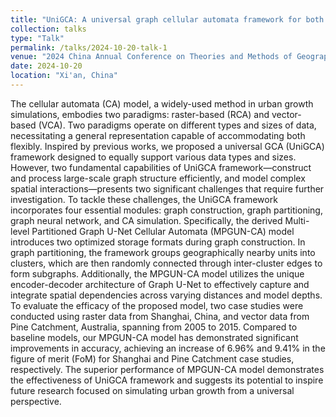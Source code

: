 ```yaml
---
title: "UniGCA: A universal graph cellular automata framework for both raster and vector-based urban growth simulation"
collection: talks
type: "Talk"
permalink: /talks/2024-10-20-talk-1
venue: "2024 China Annual Conference on Theories and Methods of Geographic Information Science"
date: 2024-10-20
location: "Xi'an, China"
---
```

The cellular automata (CA) model, a widely-used method in urban growth simulations, embodies two paradigms: raster-based (RCA) and vector-based (VCA). Two paradigms operate on different types and sizes of data, necessitating a general representation capable of accommodating both flexibly. Inspired by previous works, we proposed a universal GCA (UniGCA) framework designed to equally support various data types and sizes. However, two fundamental capabilities of UniGCA framework—construct and process large-scale graph structure efficiently, and model complex spatial interactions—presents two significant challenges that require further investigation.
To tackle these challenges, the UniGCA framework incorporates four essential modules: graph construction, graph partitioning, graph neural network, and CA simulation. Specifically, the derived Multi-level Partitioned Graph U-Net Cellular Automata (MPGUN-CA) model introduces two optimized storage formats during graph construction. In graph partitioning, the framework groups geographically nearby units into clusters, which are then randomly connected through inter-cluster edges to form subgraphs. Additionally, the MPGUN-CA model utilizes the unique encoder-decoder architecture of Graph U-Net to effectively capture and integrate spatial dependencies across varying distances and model depths.
To evaluate the efficacy of the proposed model, two case studies were conducted using raster data from Shanghai, China, and vector data from Pine Catchment, Australia, spanning from 2005 to 2015. Compared to baseline models, our MPGUN-CA model has demonstrated significant improvements in accuracy, achieving an increase of 6.96% and 9.41% in the figure of merit (FoM) for Shanghai and Pine Catchment case studies, respectively. The superior performance of MPGUN-CA model demonstrates the effectiveness of UniGCA framework and suggests its potential to inspire future research focused on simulating urban growth from a universal perspective.
